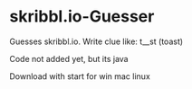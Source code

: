# skribbl.io-Guesser
Guesses skribbl.io. Write clue like: t__st (toast)

Code not added yet, but its java

Download with start for win mac linux
